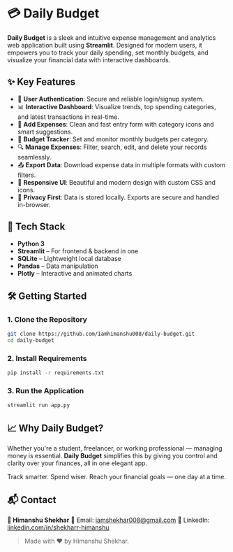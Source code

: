 # 💳 Daily Budget

**Daily Budget** is a sleek and intuitive expense management and analytics web application built using **Streamlit**. Designed for modern users, it empowers you to track your daily spending, set monthly budgets, and visualize your financial data with interactive dashboards.

## ✨ Key Features

- 🔐 **User Authentication**: Secure and reliable login/signup system.  
- 📊 **Interactive Dashboard**: Visualize trends, top spending categories, and latest transactions in real-time.  
- 🧾 **Add Expenses**: Clean and fast entry form with category icons and smart suggestions.  
- 🧮 **Budget Tracker**: Set and monitor monthly budgets per category.  
- 🔍 **Manage Expenses**: Filter, search, edit, and delete your records seamlessly.  
- 📤 **Export Data**: Download expense data in multiple formats with custom filters.  
- 💅 **Responsive UI**: Beautiful and modern design with custom CSS and icons.  
- 🔐 **Privacy First**: Data is stored locally. Exports are secure and handled in-browser.  

## 🚀 Tech Stack

- **Python 3**
- **Streamlit** – For frontend & backend in one  
- **SQLite** – Lightweight local database  
- **Pandas** – Data manipulation  
- **Plotly** – Interactive and animated charts  

## 🛠️ Getting Started

### 1. Clone the Repository
```bash
git clone https://github.com/Iamhimanshu008/daily-budget.git
cd daily-budget
````

### 2. Install Requirements

```bash
pip install -r requirements.txt
```

### 3. Run the Application

```bash
streamlit run app.py
```

## 📈 Why Daily Budget?

Whether you're a student, freelancer, or working professional — managing money is essential. **Daily Budget** simplifies this by giving you control and clarity over your finances, all in one elegant app.

Track smarter. Spend wiser. Reach your financial goals — one day at a time.


## 📬 Contact

**👤 Himanshu Shekhar**
📧 Email: [iamshekhar008@gmail.com](mailto:iamshekhar008@gmail.com)
🔗 LinkedIn: [linkedin.com/in/shekharr-himanshu](https://www.linkedin.com/in/shekharr-himanshu/)


> Made with ❤️ by Himanshu Shekhar.

